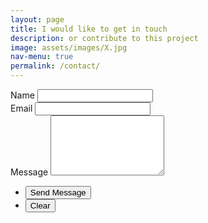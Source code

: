 ```yaml
---
layout: page
title: I would like to get in touch
description: or contribute to this project
image: assets/images/X.jpg
nav-menu: true
permalink: /contact/
---
```

<div class="inner">
	<section>
		<form action="https://formspree.io/{{ site.email }}" method="POST">
			<div class="field half first">
				<label for="name">Name</label>
				<input type="text" name="name" id="name" />
			</div>
			<div class="field half">
				<label for="email">Email</label>
				<input type="text" name="_replyto" id="email" />
			</div>
			<div class="field">
				<label for="message">Message</label>
				<textarea name="message" id="message" rows="6"></textarea>
			</div>
			<ul class="actions">
				<li><input type="submit" value="Send Message" class="special" /></li>
				<li><input type="reset" value="Clear" /></li>
			</ul>
		</form>
	</section>
